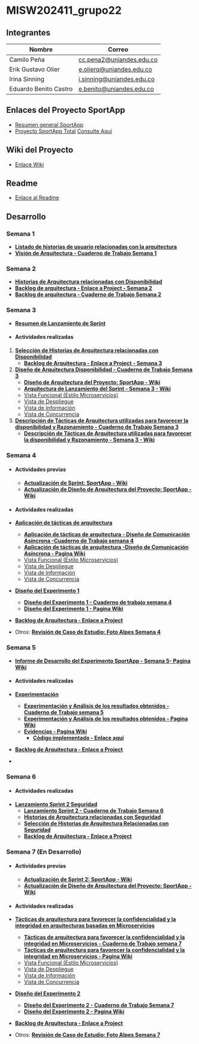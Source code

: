 # MISW202411_grupo22

## Integrantes

| Nombre              | Correo                     |
|--------------------|---------------------------|
| Camilo Peña         | cc.pena2@uniandes.edu.co  |
| Erik Gustavo Olier  | e.olierq@uniandes.edu.co  |
| Irina Sinning       | i.sinning@uniandes.edu.co |
| Eduardo Benito Castro | e.benito@uniandes.edu.co |

## Enlaces del Proyecto SportApp

- [Resumen general SportApp](https://github.com/Erikolierq/MISW202411_grupo22/wiki/Resumen-de-Proyecto-SportApp)
- [Proyecto SportApp Total](https://uniandes-my.sharepoint.com/:b:/g/personal/i_sinning_uniandes_edu_co/ESBqdYwdthRBgrUWL0SlFrQB56ur90MvCnUr_rl-6dXJQw?e=H1d2jx) [Consulte Aquí](https://uniandes-my.sharepoint.com/:b:/g/personal/i_sinning_uniandes_edu_co/ESBqdYwdthRBgrUWL0SlFrQB56ur90MvCnUr_rl-6dXJQw?e=H1d2jx)

## Wiki del Proyecto
- [Enlace Wiki](https://github.com/Erikolierq/MISW202411_grupo22/wiki)

## Readme
- [Enlace al Readme](https://github.com/Erikolierq/MISW202411_grupo22/blob/main/README.md)

## Desarrollo 

### Semana 1
- [**Listado de historias de usuario relacionadas con la arquitectura**](https://github.com/Erikolierq/MISW202411_grupo22/wiki/Historias-de-usuario)
- [**Visión de Arquitectura - Cuaderno de Trabajo Semana 1**](https://uniandes-my.sharepoint.com/:p:/g/personal/i_sinning_uniandes_edu_co/EdEvZMOGO41Bn9QKdK0XuYsB6tGYlTODALj8GVp4uinAnQ?e=jvqheO)

### Semana 2
- [**Historias de Arquitectura relacionadas con Disponibilidad**](https://github.com/Erikolierq/MISW202411_grupo22/wiki/Historias-de-Arquitectura-relacionadas-con-Disponibilidad)
- [**Backlog de arquitectura - Enlace a Project - Semana 2** ](https://github.com/users/Erikolierq/projects/2)
- [**Backlog de arquitectura - Cuaderno de Trabajo Semana 2** ](https://uniandes-my.sharepoint.com/:p:/g/personal/i_sinning_uniandes_edu_co/Ef3cSHL9s-dLm7o5QNJDmYoBh70qauYVPOYbxcskueKswA?e=XSAm7E)


### **Semana 3**
- [**Resumen de Lanzamiento de Sprint**](https://github.com/Erikolierq/MISW202411_grupo22/wiki/Lanzamiento-de-Sprint-Dise%C3%B1o-de-Arquitectura-%E2%80%90-SportApp)

* #### Actividades realizadas
1. [**Selección de Historias de Arquitectura relacionadas con Disponibilidad**](https://github.com/Erikolierq/MISW202411_grupo22/wiki/Selecci%C3%B3n-de-Historias-de-Arquitectura-Relacionadas-con-Disponibilidad)
   - [**Backlog de Arquitectura - Enlace a Project - Semana 3** ](https://github.com/users/Erikolierq/projects/2)
1. [**Diseño de Arquitectura Disponibilidad - Cuaderno de Trabajo Semana 3** ](https://uniandes-my.sharepoint.com/:p:/g/personal/i_sinning_uniandes_edu_co/ES9EXkqrxotJtk5lrbx1p38BqsDWht59iyNp3ieND5_q2w?e=RLdaAB)
   - [**Diseño de Arquitectura del Proyecto: SportApp - Wiki** ](https://github.com/Erikolierq/MISW202411_grupo22/wiki/Dise%C3%B1o-de-Arquitectura-del-Proyecto:-SportApp)
   - [**Arquitectura de Lanzamiento del Sprint - Semana 3 - Wiki** ](https://github.com/Erikolierq/MISW202411_grupo22/wiki/Arquitectura-de-Lanzamiento-del-Sprint-%E2%80%90-Semana-3)
   - [Vista Funcional (Estilo Microservicios)](https://uniandes-my.sharepoint.com/:i:/g/personal/i_sinning_uniandes_edu_co/EYeRDM8X3k1Fqtap4vOM9cMBf-cpqBYvoKOZs1bMyFzvHQ?e=zIJZrC)
   - [Vista de Despliegue](https://uniandes-my.sharepoint.com/:i:/g/personal/i_sinning_uniandes_edu_co/ETbJEu16qfFIgVaRLJDhviQBepXYOHCP0Zg5kuMfvKJ3Lg?e=z8HW1V)
   - [Vista de Información](https://uniandes-my.sharepoint.com/:i:/g/personal/i_sinning_uniandes_edu_co/EcshQX3NRQxLnxePhrm-NBkBRvfS-l9k4hlkmceWCtbqnQ?e=yWDSv6)
   - [Vista de Concurrencia](https://uniandes-my.sharepoint.com/:i:/g/personal/i_sinning_uniandes_edu_co/Ed8lZPK8AHtKrbACOtWChwkBWeGxLOOSKwwcP-Q1aFH8WQ?e=DqzwMt)
1. [**Descripción de Tácticas de Arquitectura utilizadas para favorecer la disponibilidad y Razonamiento - Cuaderno de Trabajo Semana 3** ](https://uniandes-my.sharepoint.com/:p:/g/personal/i_sinning_uniandes_edu_co/ES9EXkqrxotJtk5lrbx1p38BqsDWht59iyNp3ieND5_q2w?e=RLdaAB)
   - [**Descripción de Tácticas de Arquitectura utilizadas para favorecer la disponibilidad y Razonamiento  - Semana 3 - Wiki** ](https://github.com/Erikolierq/MISW202411_grupo22/wiki/Arquitectura-de-Lanzamiento-del-Sprint-%E2%80%90-Semana-3)


### **Semana 4** 

* #### Actividades previas
  - [**Actualización de Sprint: SportApp - Wiki** ](https://github.com/Erikolierq/MISW202411_grupo22/wiki/Actualizaci%C3%B3n-de-Sprint:-SportApp-%E2%80%90Semana-4)
  - [**Actualización de Diseño de Arquitectura del Proyecto: SportApp - Wiki** ](https://github.com/Erikolierq/MISW202411_grupo22/wiki/Dise%C3%B1o-de-Arquitectura-del-Proyecto:-SportApp)

* #### Actividades realizadas
- [**Aplicación de tácticas de arquitectura** ](https://github.com/Erikolierq/MISW202411_grupo22/wiki/Dise%C3%B1o-de-Comunicaci%C3%B3n-As%C3%ADncrona:-SportApp)
  - [**Aplicación de tácticas de arquitectura - Diseño de Comunicación Asíncrona -Cuaderno de Trabajo semana 4** ](https://uniandes-my.sharepoint.com/:p:/g/personal/i_sinning_uniandes_edu_co/EQSc2hilMj9AhggKncvNH2oBjnqnJLAr5iMMYb8WAw-4jg?e=JevX02)
  - [**Aplicación de tácticas de arquitectura -Diseño de Comunicación Asíncrona - Pagina Wiki** ](https://github.com/Erikolierq/MISW202411_grupo22/wiki/Dise%C3%B1o-de-Comunicaci%C3%B3n-As%C3%ADncrona:-SportApp)
   - [Vista Funcional (Estilo Microservicios)](https://uniandes-my.sharepoint.com/:i:/g/personal/i_sinning_uniandes_edu_co/EaIVFFKQBzhPrVqn9V7jFykBjR1FHwx55zLXhxFVdV7MPg?e=1MIOgT)
   - [Vista de Despliegue](https://uniandes-my.sharepoint.com/:i:/g/personal/i_sinning_uniandes_edu_co/EY7pfR6nvBtIrFKgwzZJMvABvPiaj4h-NMso7JD3k8H7VA?e=b7fBPj)
   - [Vista de Información](https://uniandes-my.sharepoint.com/:i:/g/personal/i_sinning_uniandes_edu_co/EfgJQkcikrVBtAIxe6ci_d4BQRKVxe3DSoz9yVE8QFD7kg?e=tAEUMh)
   - [Vista de Concurrencia](https://uniandes-my.sharepoint.com/:i:/g/personal/i_sinning_uniandes_edu_co/EdYlMD7sJxVGu0WaIRajFDwBo4luq2VE4YRRq3R83jxqOQ?e=q4U16d)


- [**Diseño del Experimento 1** ](https://github.com/Erikolierq/MISW202411_grupo22/wiki/Dise%C3%B1o-del-Experimento-1-:-SportApp)
  - [**Diseño del Experimento 1 - Cuaderno de trabajo semana 4** ](https://uniandes-my.sharepoint.com/:p:/g/personal/i_sinning_uniandes_edu_co/EUS7jTREHRdDh3aEhnkxoDMBZEE1rK64xBJBtyWz4TnxUw?e=H1ln6E)
  - [**Diseño del Experimento 1 - Pagina Wiki** ](https://github.com/Erikolierq/MISW202411_grupo22/wiki/Dise%C3%B1o-del-Experimento-1-:-SportApp)

- [**Backlog de Arquitectura - Enlace a Project** ](https://github.com/users/Erikolierq/projects/2)

* Otros: [**Revisión de Caso de Estudio: Foto Alpes Semana 4** ](https://github.com/Erikolierq/MISW202411_grupo22/wiki/Revisi%C3%B3n-de-Caso-de-Estudio:-Foto-Alpes-Semana-4)

### **Semana 5** 
  - [**Informe de Desarrollo del Experimento SportApp - Semana 5- Pagina Wiki**](https://github.com/Erikolierq/MISW202411_grupo22/wiki/Informe-de-Desarrollo-del-Experimento-SportApp-%E2%80%90-Semana-5)

* #### Actividades realizadas
- [**Experimentación** ](https://github.com/Erikolierq/MISW202411_grupo22/wiki/Experimentaci%C3%B3n)
  - [**Experimentación y Análisis de los resultados obtenidos - Cuaderno de Trabajo semana 5** ](https://uniandes-my.sharepoint.com/:p:/g/personal/i_sinning_uniandes_edu_co/EX6f-MEdd2lJpUSsA8yl9Z8BkqqGPBF76pMOud_au0qmcQ?e=2j3jLc)
  - [**Experimentación y Análisis de los resultados obtenidos - Pagina Wiki** ](https://github.com/Erikolierq/MISW202411_grupo22/wiki/Experimentaci%C3%B3n)
  - [**Evidencias - Pagina Wiki** ](https://github.com/Erikolierq/MISW202411_grupo22/wiki/Evidencias-Experimentaci%C3%B3n-%E2%80%90-Semana-5)
    - [**Código implementado - Enlace aquí** ](https://github.com/Erikolierq/MISW202411_grupo22/tree/main/SportApp/flaskr)

- [**Backlog de Arquitectura - Enlace a Project**](https://github.com/users/Erikolierq/projects/2)
- 

### **Semana 6** 

* #### Actividades realizadas
- [**Lanzamiento Sprint 2 Seguridad**](https://github.com/Erikolierq/MISW202411_grupo22/wiki/Lanzamiento-de-Sprint-2-Seguridad-%E2%80%90-SportApp)
  - [**Lanzamiento Sprint 2 - Cuaderno de Trabajo Semana 6**](https://uniandes-my.sharepoint.com/:p:/g/personal/i_sinning_uniandes_edu_co/EfCfJSEV9lVPi0985lDW1WkBXAb5EqzMpaihh9a2xM9t8w?e=Obk66m)
  - [**Historias de Arquitectura relacionadas con Seguridad**](https://github.com/Erikolierq/MISW202411_grupo22/wiki/Historias-de-Arquitectura-relacionadas-con-Seguridad)
  - [**Selección de Historias de Arquitectura Relacionadas con Seguridad**](https://github.com/Erikolierq/MISW202411_grupo22/wiki/Selecci%C3%B3n-de-Historias-de-Arquitectura-Relacionadas-con-Seguridad)
  - [**Backlog de Arquitectura - Enlace a Project**](https://github.com/users/Erikolierq/projects/2)
 

### **Semana 7** (En Desarrollo) 

* #### Actividades previas
  - [**Actualización de Sprint 2: SportApp - Wiki** ](https://github.com/Erikolierq/MISW202411_grupo22/wiki/Actualizaci%C3%B3n-de-Sprint-2-:-SportApp-%E2%80%90-Semana-7-%E2%80%90-SportApp)
  - [**Actualización de Diseño de Arquitectura del Proyecto: SportApp - Wiki** ](https://github.com/Erikolierq/MISW202411_grupo22/wiki/Dise%C3%B1o-de-Arquitectura-del-Proyecto:-SportApp)

* #### Actividades realizadas
- [**Tácticas de arquitectura para favorecer la confidencialidad y la integridad en arquitecturas basadas en Microservicios** ](https://github.com/Erikolierq/MISW202411_grupo22/wiki/T%C3%A1cticas-de-arquitectura-para-favorecer-la-confidencialidad-y-la-integridad-en-arquitecturas-basadas-en-Microservicios)
  - [**Tácticas de arquitectura para favorecer la confidencialidad y la integridad en Microservicios - Cuaderno de Trabajo semana 7** ](https://uniandes-my.sharepoint.com/:p:/g/personal/i_sinning_uniandes_edu_co/EVspFU4kWVFJmeNBNPPAexgB3qCknNYh5C4zC0dKX01nZQ?e=aBcHuL)
  - [**Tácticas de arquitectura para favorecer la confidencialidad y la integridad en Microservicios - Pagina Wiki** ](https://github.com/Erikolierq/MISW202411_grupo22/wiki/T%C3%A1cticas-de-arquitectura-para-favorecer-la-confidencialidad-y-la-integridad-en-arquitecturas-basadas-en-Microservicios)
   - [Vista Funcional (Estilo Microservicios)]()
   - [Vista de Despliegue]()
   - [Vista de Información]()
   - [Vista de Concurrencia]()

- [**Diseño del Experimento 2** ](https://github.com/Erikolierq/MISW202411_grupo22/wiki/Dise%C3%B1o-del-Experimento-2-:--SportApp)
  - [**Diseño del Experimento 2 - Cuaderno de Trabajo Semana 7** ](https://uniandes-my.sharepoint.com/:p:/g/personal/i_sinning_uniandes_edu_co/EdlvRAQnKNpJn0MMnIYw1VEBQARrBw3U0N-8-1l7QcQeTA?e=QfPbRv)
  - [**Diseño del Experimento 2 - Pagina Wiki** ](https://github.com/Erikolierq/MISW202411_grupo22/wiki/Dise%C3%B1o-del-Experimento-2-:--SportApp)

- [**Backlog de Arquitectura - Enlace a Project** ](https://github.com/users/Erikolierq/projects/2)

* Otros: [**Revisión de Caso de Estudio: Foto Alpes Semana 7** ](https://github.com/Erikolierq/MISW202411_grupo22/wiki/Revisi%C3%B3n-del-Caso-de-Estudio:-Foto-Alpes-Semana-7)
